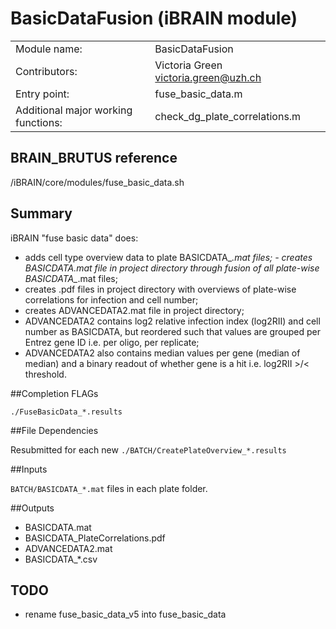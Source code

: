 # BasicDataFusion (iBRAIN module)

|||
|---|---|
| Module name: | BasicDataFusion |
| Contributors: | Victoria Green victoria.green@uzh.ch |
| Entry point: | fuse_basic_data.m |
| Additional major working functions: | check_dg_plate_correlations.m |

## BRAIN_BRUTUS reference

/iBRAIN/core/modules/fuse_basic_data.sh

## Summary

iBRAIN "fuse basic data" does:
- adds cell type overview data to plate BASICDATA_*.mat files; - creates BASICDATA.mat file in project directory through fusion of all plate-wise BASICDATA_*.mat files;
- creates .pdf files in project directory with overviews of plate-wise correlations for infection and cell number;
- creates ADVANCEDATA2.mat file in project directory;
- ADVANCEDATA2 contains log2 relative infection index (log2RII) and cell number as BASICDATA, but reordered such that values are grouped per Entrez gene ID i.e. per oligo, per replicate;
- ADVANCEDATA2 also contains median values per gene (median of median) and a binary readout of whether gene is a hit i.e. log2RII >/< threshold.

##Completion FLAGs 

`./FuseBasicData_*.results`

##File Dependencies 

Resubmitted for each new `./BATCH/CreatePlateOverview_*.results`

##Inputs

`BATCH/BASICDATA_*.mat` files in each plate folder.

##Outputs

- BASICDATA.mat
- BASICDATA_PlateCorrelations.pdf
- ADVANCEDATA2.mat
- BASICDATA_*.csv


## TODO

- rename fuse_basic_data_v5 into fuse_basic_data
